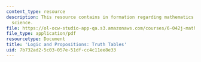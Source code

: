 ```yaml
---
content_type: resource
description: This resource contains in formation regarding mathematics for computer
  science.
file: https://ol-ocw-studio-app-qa.s3.amazonaws.com/courses/6-042j-mathematics-for-computer-science-spring-2015/7b732ad25c03057e51dfcc4c11ee8e33_MIT6_042JS16_TruthTables.pdf
file_type: application/pdf
resourcetype: Document
title: 'Logic and Propositions: Truth Tables'
uid: 7b732ad2-5c03-057e-51df-cc4c11ee8e33
---
```

